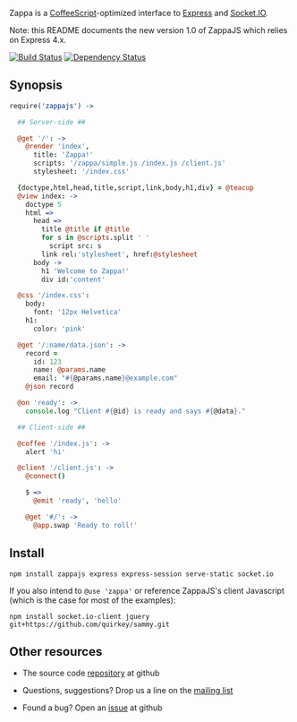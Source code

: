 Zappa is a [CoffeeScript](http://coffeescript.org)-optimized interface to [Express](http://expressjs.com) and [Socket.IO](http://socket.io).

Note: this README documents the new version 1.0 of ZappaJS which relies on Express 4.x.

[![Build Status](https://secure.travis-ci.org/zappajs/zappajs.png?branch=express-4)](http://travis-ci.org/zappajs/zappajs) [![Dependency Status](https://gemnasium.com/zappajs/zappajs.png)](https://gemnasium.com/zappajs/zappajs)

## Synopsis

```coffee
require('zappajs') ->

  ## Server-side ##

  @get '/': ->
    @render 'index',
      title: 'Zappa!'
      scripts: '/zappa/simple.js /index.js /client.js'
      stylesheet: '/index.css'

  {doctype,html,head,title,script,link,body,h1,div} = @teacup
  @view index: ->
    doctype 5
    html =>
      head =>
        title @title if @title
        for s in @scripts.split ' '
          script src: s
        link rel:'stylesheet', href:@stylesheet
      body ->
        h1 'Welcome to Zappa!'
        div id:'content'

  @css '/index.css':
    body:
      font: '12px Helvetica'
    h1:
      color: 'pink'

  @get '/:name/data.json': ->
    record =
      id: 123
      name: @params.name
      email: "#{@params.name}@example.com"
    @json record

  @on 'ready': ->
    console.log "Client #{@id} is ready and says #{@data}."

  ## Client-side ##

  @coffee '/index.js': ->
    alert 'hi'

  @client '/client.js': ->
    @connect()

    $ =>
      @emit 'ready', 'hello'

    @get '#/': ->
      @app.swap 'Ready to roll!'
```

## Install

    npm install zappajs express express-session serve-static socket.io

If you also intend to `@use 'zappa'` or reference ZappaJS's client Javascript (which is the case for most of the examples):

    npm install socket.io-client jquery git+https://github.com/quirkey/sammy.git

## Other resources

- The source code [repository](http://github.com/zappajs/zappajs) at github

- Questions, suggestions? Drop us a line on the [mailing list](http://groups.google.com/group/zappajs)

- Found a bug? Open an [issue](http://github.com/zappajs/zappajs/issues) at github
